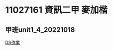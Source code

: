 # 11027161 資訊二甲 麥加楷
## 甲班unit1_4_20221018
[DS作業](https://drive.google.com/file/d/1iljbEsHZM_hBse3qD7kjXEh0-2oR2Ebp/view?usp=sharing)
